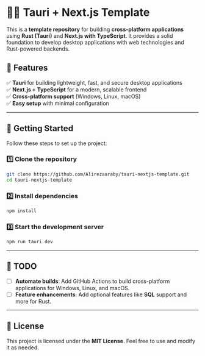 # 🦀🚀 Tauri + Next.js Template  

This is a **template repository** for building **cross-platform applications** using **Rust (Tauri)** and **Next.js with TypeScript**. It provides a solid foundation to develop desktop applications with web technologies and Rust-powered backends.

## 📌 Features  

✅ **Tauri** for building lightweight, fast, and secure desktop applications  
✅ **Next.js + TypeScript** for a modern, scalable frontend  
✅ **Cross-platform support** (Windows, Linux, macOS)  
✅ **Easy setup** with minimal configuration  

---

## 🚀 Getting Started  

Follow these steps to set up the project:  

### 1️⃣ Clone the repository  
```sh
git clone https://github.com/Alirezaaraby/tauri-nextjs-template.git
cd tauri-nextjs-template
```

### 2️⃣ Install dependencies  
```sh
npm install
```

### 3️⃣ Start the development server  
```sh
npm run tauri dev
```

---

## 🔧 TODO  

- [ ] **Automate builds**: Add GitHub Actions to build cross-platform applications for Windows, Linux, and macOS.  
- [ ] **Feature enhancements**: Add optional features like **SQL** support and more for Rust.  

---

## 📜 License  

This project is licensed under the **MIT License**. Feel free to use and modify it as needed.  

